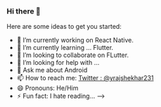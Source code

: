 ### Hi there 👋


Here are some ideas to get you started:

- 🔭 I’m currently working on React Native.
- 🌱 I’m currently learning ... Flutter.
- 👯 I’m looking to collaborate on FLutter.
- 🤔 I’m looking for help with ...
- 💬 Ask me about Android 
- 📫 How to reach me: [Twitter : @yrajshekhar231](https://twitter.com/yrajshekhar231)
- 😄 Pronouns: He/Him
- ⚡ Fun fact: I hate reading...
-->
